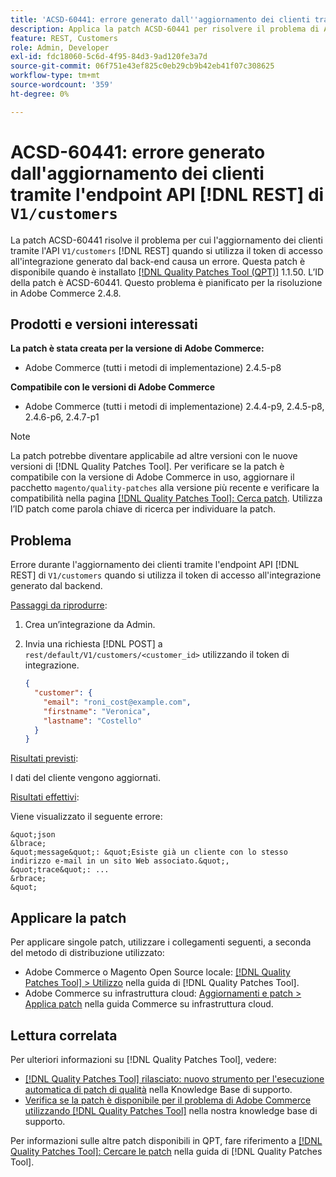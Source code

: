 ```yaml
---
title: 'ACSD-60441: errore generato dall''aggiornamento dei clienti tramite l''endpoint API V1/customers [!DNL REST] '
description: Applica la patch ACSD-60441 per risolvere il problema di Adobe Commerce per cui l’aggiornamento dei clienti tramite V1/customers [!DNL REST] API quando si utilizza il token di accesso all’integrazione generato dal back-end genera un errore.
feature: REST, Customers
role: Admin, Developer
exl-id: fdc18060-5c6d-4f95-84d3-9ad120fe3a7d
source-git-commit: 06f751e43ef825c0eb29cb9b42eb41f07c308625
workflow-type: tm+mt
source-wordcount: '359'
ht-degree: 0%

---
```


# ACSD-60441: errore generato dall&#39;aggiornamento dei clienti tramite l&#39;endpoint API [!DNL REST] di `V1/customers`

La patch ACSD-60441 risolve il problema per cui l&#39;aggiornamento dei clienti tramite l&#39;API `V1/customers` [!DNL REST] quando si utilizza il token di accesso all&#39;integrazione generato dal back-end causa un errore. Questa patch è disponibile quando è installato [[!DNL Quality Patches Tool (QPT)]](/help/announcements/adobe-commerce-announcements/magento-quality-patches-released-new-tool-to-self-serve-quality-patches.md) 1.1.50. L’ID della patch è ACSD-60441. Questo problema è pianificato per la risoluzione in Adobe Commerce 2.4.8.

## Prodotti e versioni interessati

**La patch è stata creata per la versione di Adobe Commerce:**

* Adobe Commerce (tutti i metodi di implementazione) 2.4.5-p8

**Compatibile con le versioni di Adobe Commerce**

* Adobe Commerce (tutti i metodi di implementazione) 2.4.4-p9, 2.4.5-p8, 2.4.6-p6, 2.4.7-p1

>[!NOTE]
>
>La patch potrebbe diventare applicabile ad altre versioni con le nuove versioni di [!DNL Quality Patches Tool]. Per verificare se la patch è compatibile con la versione di Adobe Commerce in uso, aggiornare il pacchetto `magento/quality-patches` alla versione più recente e verificare la compatibilità nella pagina [[!DNL Quality Patches Tool]: Cerca patch](https://experienceleague.adobe.com/tools/commerce-quality-patches/index.html?lang=it). Utilizza l’ID patch come parola chiave di ricerca per individuare la patch.

## Problema

Errore durante l&#39;aggiornamento dei clienti tramite l&#39;endpoint API [!DNL REST] di `V1/customers` quando si utilizza il token di accesso all&#39;integrazione generato dal backend.

<u>Passaggi da riprodurre</u>:

1. Crea un’integrazione da Admin.
1. Invia una richiesta [!DNL POST] a `rest/default/V1/customers/<customer_id>` utilizzando il token di integrazione.

   ```json
   {
     "customer": {
       "email": "roni_cost@example.com",
       "firstname": "Veronica",
       "lastname": "Costello"
     }
   }
   ```

<u>Risultati previsti</u>:

I dati del cliente vengono aggiornati.

<u>Risultati effettivi</u>:

Viene visualizzato il seguente errore:

    &quot;json
    &lbrace;
    &quot;message&quot;: &quot;Esiste già un cliente con lo stesso indirizzo e-mail in un sito Web associato.&quot;,
    &quot;trace&quot;: ...
    &rbrace;
    &quot;

## Applicare la patch

Per applicare singole patch, utilizzare i collegamenti seguenti, a seconda del metodo di distribuzione utilizzato:

* Adobe Commerce o Magento Open Source locale: [[!DNL Quality Patches Tool] > Utilizzo](https://experienceleague.adobe.com/docs/commerce-operations/tools/quality-patches-tool/usage.html?lang=it) nella guida di [!DNL Quality Patches Tool].
* Adobe Commerce su infrastruttura cloud: [Aggiornamenti e patch > Applica patch](https://experienceleague.adobe.com/docs/commerce-cloud-service/user-guide/develop/upgrade/apply-patches.html?lang=it) nella guida Commerce su infrastruttura cloud.

## Lettura correlata

Per ulteriori informazioni su [!DNL Quality Patches Tool], vedere:

* [[!DNL Quality Patches Tool] rilasciato: nuovo strumento per l&#39;esecuzione automatica di patch di qualità](/help/announcements/adobe-commerce-announcements/magento-quality-patches-released-new-tool-to-self-serve-quality-patches.md) nella Knowledge Base di supporto.
* [Verifica se la patch è disponibile per il problema di Adobe Commerce utilizzando  [!DNL Quality Patches Tool]](/help/support-tools/patches-available-in-qpt-tool/check-patch-for-magento-issue-with-magento-quality-patches.md) nella nostra knowledge base di supporto.

Per informazioni sulle altre patch disponibili in QPT, fare riferimento a [[!DNL Quality Patches Tool]: Cercare le patch](https://experienceleague.adobe.com/tools/commerce-quality-patches/index.html?lang=it) nella guida di [!DNL Quality Patches Tool].
